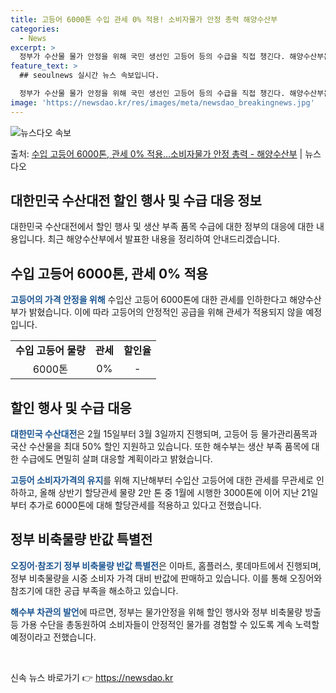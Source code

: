 ```yaml
---
title: 고등어 6000톤 수입 관세 0% 적용! 소비자물가 안정 총력 해양수산부
categories:
  - News
excerpt: >
  정부가 수산물 물가 안정을 위해 국민 생선인 고등어 등의 수급을 직접 챙긴다. 해양수산부는 고등어의 가격 안…
feature_text: >
  ## seoulnews 실시간 뉴스 속보입니다.

  정부가 수산물 물가 안정을 위해 국민 생선인 고등어 등의 수급을 직접 챙긴다. 해양수산부는 고등어의 가격 안…
image: 'https://newsdao.kr/res/images/meta/newsdao_breakingnews.jpg'
---
```


![뉴스다오 속보](https://newsdao.kr/res/images/meta/newsdao_breakingnews.jpg)

<p>출처: <a href="https://newsdao.kr/3219" rel="dofollow">수입 고등어 6000톤, 관세 0% 적용…소비자물가 안정 총력 - 해양수산부</a> | 뉴스다오</p>

<h2>대한민국 수산대전 할인 행사 및 수급 대응 정보</h2>
<p data-ke-size="size16">대한민국 수산대전에서 할인 행사 및 생산 부족 품목 수급에 대한 정부의 대응에 대한 내용입니다. 최근 해양수산부에서 발표한 내용을 정리하여 안내드리겠습니다.</p>

<h2 data-ke-size="size26">수입 고등어 6000톤, 관세 0% 적용</h2>
<p><b><span style="color: #1a5490;">고등어의 가격 안정을 위해</span></b> 수입산 고등어 6000톤에 대한 관세를 인하한다고 해양수산부가 밝혔습니다. 이에 따라 고등어의 안정적인 공급을 위해 관세가 적용되지 않을 예정입니다.</p>
<table>
  <tr>
    <td style="text-align: center; height: 17px;"><b>수입 고등어 물량</b></td>
    <td style="text-align: center; height: 17px;"><b>관세</b></td>
    <td style="text-align: center; height: 17px;"><b>할인율</b></td>
  </tr>
  <tr>
    <td style="text-align: center; height: 17px;">6000톤</td>
    <td style="text-align: center; height: 17px;">0%</td>
    <td style="text-align: center; height: 17px;">-</td>
  </tr>
</table>

<h2 data-ke-size="size26">할인 행사 및 수급 대응</h2>
<p><b><span style="color: #1a5490;">대한민국 수산대전</span></b>은 2월 15일부터 3월 3일까지 진행되며, 고등어 등 물가관리품목과 국산 수산물을 최대 50% 할인 지원하고 있습니다. 또한 해수부는 생산 부족 품목에 대한 수급에도 면밀히 살펴 대응할 계획이라고 밝혔습니다.</p>
<p><b><span style="color: #1a5490;">고등어 소비자가격의 유지</span></b>를 위해 지난해부터 수입산 고등어에 대한 관세를 무관세로 인하하고, 올해 상반기 할당관세 물량 2만 톤 중 1월에 시행한 3000톤에 이어 지난 21일부터 추가로 6000톤에 대해 할당관세를 적용하고 있다고 전했습니다.</p>

<h2 data-ke-size="size26">정부 비축물량 반값 특별전</h2>
<p><b><span style="color: #1a5490;">오징어·참조기 정부 비축물량 반값 특별전</span></b>은 이마트, 홈플러스, 롯데마트에서 진행되며, 정부 비축물량을 시중 소비자 가격 대비 반값에 판매하고 있습니다. 이를 통해 오징어와 참조기에 대한 공급 부족을 해소하고 있습니다.</p>
<p><b><span style="color: #1a5490;">해수부 차관의 발언</span></b>에 따르면, 정부는 물가안정을 위해 할인 행사와 정부 비축물량 방출 등 가용 수단을 총동원하여 소비자들이 안정적인 물가를 경험할 수 있도록 계속 노력할 예정이라고 전했습니다.</p>

<p data-ke-size="size16">&nbsp;</p> 

신속 뉴스 바로가기 👉 <a href="https://newsdao.kr" rel="dofollow">https://newsdao.kr</a>


